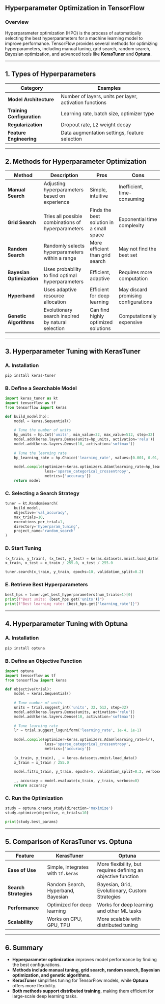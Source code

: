 ## **Hyperparameter Optimization in TensorFlow**  

### **Overview**  
Hyperparameter optimization (HPO) is the process of automatically selecting the best hyperparameters for a machine learning model to improve performance. TensorFlow provides several methods for optimizing hyperparameters, including manual tuning, grid search, random search, Bayesian optimization, and advanced tools like **KerasTuner** and **Optuna**.

---

## **1. Types of Hyperparameters**  

| **Category** | **Examples** |
|-------------|-------------|
| **Model Architecture** | Number of layers, units per layer, activation functions |
| **Training Configuration** | Learning rate, batch size, optimizer type |
| **Regularization** | Dropout rate, L2 weight decay |
| **Feature Engineering** | Data augmentation settings, feature selection |

---

## **2. Methods for Hyperparameter Optimization**  

| **Method** | **Description** | **Pros** | **Cons** |
|-----------|----------------|----------|----------|
| **Manual Search** | Adjusting hyperparameters based on experience | Simple, intuitive | Inefficient, time-consuming |
| **Grid Search** | Tries all possible combinations of hyperparameters | Finds the best solution in a small space | Exponential time complexity |
| **Random Search** | Randomly selects hyperparameters within a range | More efficient than grid search | May not find the best set |
| **Bayesian Optimization** | Uses probability to find optimal hyperparameters | Efficient, adaptive | Requires more computation |
| **Hyperband** | Uses adaptive resource allocation | Efficient for deep learning | May discard promising configurations |
| **Genetic Algorithms** | Evolutionary search inspired by natural selection | Can find highly optimized solutions | Computationally expensive |

---

## **3. Hyperparameter Tuning with KerasTuner**  

### **A. Installation**  
```bash
pip install keras-tuner
```

### **B. Define a Searchable Model**  
```python
import keras_tuner as kt
import tensorflow as tf
from tensorflow import keras

def build_model(hp):
    model = keras.Sequential()
    
    # Tune the number of units
    hp_units = hp.Int('units', min_value=32, max_value=512, step=32)
    model.add(keras.layers.Dense(units=hp_units, activation='relu'))
    model.add(keras.layers.Dense(10, activation='softmax'))
    
    # Tune the learning rate
    hp_learning_rate = hp.Choice('learning_rate', values=[0.001, 0.01, 0.1])
    
    model.compile(optimizer=keras.optimizers.Adam(learning_rate=hp_learning_rate),
                  loss='sparse_categorical_crossentropy',
                  metrics=['accuracy'])
    return model
```

### **C. Selecting a Search Strategy**  
```python
tuner = kt.RandomSearch(
    build_model,
    objective='val_accuracy',
    max_trials=10,
    executions_per_trial=1,
    directory='hyperparam_tuning',
    project_name='random_search'
)
```

### **D. Start Tuning**  
```python
(x_train, y_train), (x_test, y_test) = keras.datasets.mnist.load_data()
x_train, x_test = x_train / 255.0, x_test / 255.0

tuner.search(x_train, y_train, epochs=10, validation_split=0.2)
```

### **E. Retrieve Best Hyperparameters**  
```python
best_hps = tuner.get_best_hyperparameters(num_trials=1)[0]
print(f"Best units: {best_hps.get('units')}")
print(f"Best learning rate: {best_hps.get('learning_rate')}")
```

---

## **4. Hyperparameter Tuning with Optuna**  

### **A. Installation**  
```bash
pip install optuna
```

### **B. Define an Objective Function**  
```python
import optuna
import tensorflow as tf
from tensorflow import keras

def objective(trial):
    model = keras.Sequential()
    
    # Tune number of units
    units = trial.suggest_int('units', 32, 512, step=32)
    model.add(keras.layers.Dense(units, activation='relu'))
    model.add(keras.layers.Dense(10, activation='softmax'))
    
    # Tune learning rate
    lr = trial.suggest_loguniform('learning_rate', 1e-4, 1e-1)
    
    model.compile(optimizer=keras.optimizers.Adam(learning_rate=lr),
                  loss='sparse_categorical_crossentropy',
                  metrics=['accuracy'])
    
    (x_train, y_train), _ = keras.datasets.mnist.load_data()
    x_train = x_train / 255.0
    
    model.fit(x_train, y_train, epochs=5, validation_split=0.2, verbose=0)
    
    _, accuracy = model.evaluate(x_train, y_train, verbose=0)
    return accuracy
```

### **C. Run the Optimization**  
```python
study = optuna.create_study(direction='maximize')
study.optimize(objective, n_trials=10)

print(study.best_params)
```

---

## **5. Comparison of KerasTuner vs. Optuna**  

| **Feature** | **KerasTuner** | **Optuna** |
|------------|---------------|------------|
| **Ease of Use** | Simple, integrates with `tf.keras` | More flexibility, but requires defining an objective function |
| **Search Strategies** | Random Search, Hyperband, Bayesian | Bayesian, Grid, Evolutionary, Custom Strategies |
| **Performance** | Optimized for deep learning | Works for deep learning and other ML tasks |
| **Scalability** | Works on CPU, GPU, TPU | More scalable with distributed tuning |

---

## **6. Summary**  

- **Hyperparameter optimization** improves model performance by finding the best configurations.  
- **Methods include manual tuning, grid search, random search, Bayesian optimization, and genetic algorithms.**  
- **KerasTuner** simplifies tuning for TensorFlow models, while **Optuna** offers more flexibility.  
- **Both methods support distributed training**, making them efficient for large-scale deep learning tasks.
